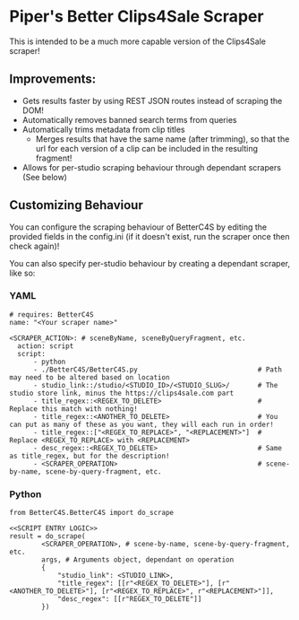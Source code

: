 # Piper's Better Clips4Sale Scraper
This is intended to be a much more capable version of the Clips4Sale scraper!

## Improvements:
- Gets results faster by using REST JSON routes instead of scraping the DOM!
- Automatically removes banned search terms from queries
- Automatically trims metadata from clip titles
    - Merges results that have the same name (after trimming), so that the url for each version of a clip can be included in the resulting fragment!
- Allows for per-studio scraping behaviour through dependant scrapers (See below)

## Customizing Behaviour
You can configure the scraping behaviour of BetterC4S by editing the provided fields in the config.ini (if it doesn't exist, run the scraper once then check again)!

You can also specify per-studio behaviour by creating a dependant scraper, like so:

### YAML
```
# requires: BetterC4S
name: "<Your scraper name>"

<SCRAPER_ACTION>: # sceneByName, sceneByQueryFragment, etc.
  action: script
  script:
      - python
      - ./BetterC4S/BetterC4S.py                              # Path may need to be altered based on location
      - studio_link::/studio/<STUDIO_ID>/<STUDIO_SLUG>/       # The studio store link, minus the https://clips4sale.com part
      - title_regex::<REGEX_TO_DELETE>                        # Replace this match with nothing!
      - title_regex::<ANOTHER_TO_DELETE>                      # You can put as many of these as you want, they will each run in order!
      - title_regex::["<REGEX_TO_REPLACE>", "<REPLACEMENT>"]  # Replace <REGEX_TO_REPLACE> with <REPLACEMENT>
      - desc_regex::<REGEX_TO_DELETE>                         # Same as title_regex, but for the description!
      - <SCRAPER_OPERATION>                                   # scene-by-name, scene-by-query-fragment, etc.
```

### Python
```
from BetterC4S.BetterC4S import do_scrape

<<SCRIPT ENTRY LOGIC>>
result = do_scrape(
        <SCRAPER_OPERATION>, # scene-by-name, scene-by-query-fragment, etc.
        args, # Arguments object, dependant on operation
        {
            "studio_link": <STUDIO_LINK>,
            "title_regex": [[r"<REGEX_TO_DELETE>"], [r"<ANOTHER_TO_DELETE>"], [r"<REGEX_TO_REPLACE>", r"<REPLACEMENT>"]],
            "desc_regex": [[r"REGEX_TO_DELETE"]]
        })
```
